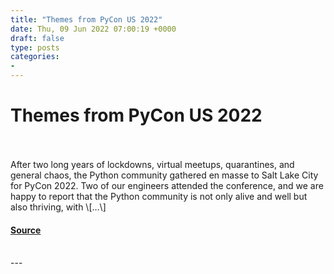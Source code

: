```yaml
---
title: "Themes from PyCon US 2022"
date: Thu, 09 Jun 2022 07:00:19 +0000
draft: false
type: posts
categories: 
- 
---
```

# Themes from PyCon US 2022

<br/>

<br/>
After two long years of lockdowns, virtual meetups, quarantines, and general chaos, the Python community gathered en masse to Salt Lake City for PyCon 2022. Two of our engineers attended the conference, and we are happy to report that the Python community is not only alive and well but also thriving, with \[…\]

#### [Source](https://blog.trailofbits.com/2022/06/09/themes-from-pycon-us-2022/)

<br/>
---
